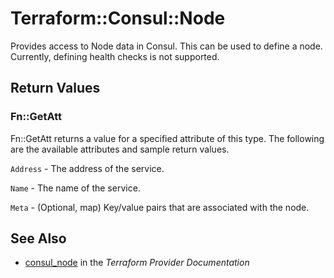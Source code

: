 # Terraform::Consul::Node

Provides access to Node data in Consul. This can be used to define a
node. Currently, defining health checks is not supported.

## Return Values

### Fn::GetAtt

Fn::GetAtt returns a value for a specified attribute of this type. The following are the available attributes and sample return values.

`Address` - The address of the service.

`Name` - The name of the service.

`Meta` - (Optional, map) Key/value pairs that are associated with the node.

## See Also

* [consul_node](https://www.terraform.io/docs/providers/consul/r/node.html) in the _Terraform Provider Documentation_